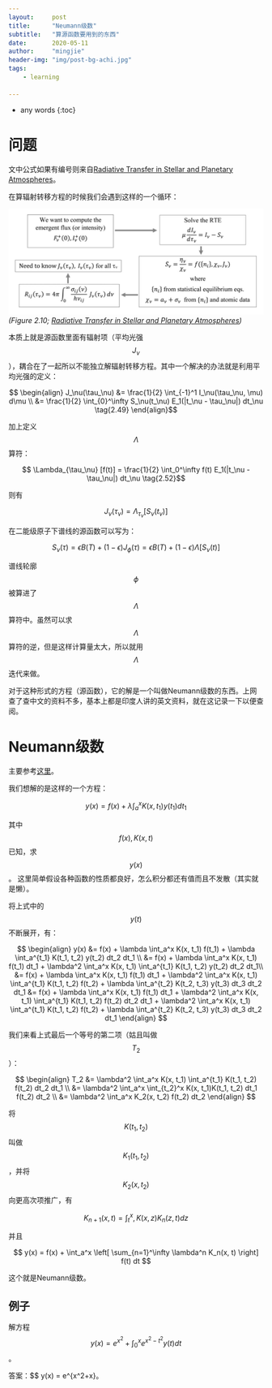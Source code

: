```yaml
---
layout:     post
title:      "Neumann级数"
subtitle:   "算源函数要用到的东西"
date:       2020-05-11
author:     "mingjie"
header-img: "img/post-bg-achi.jpg"
tags:
    - learning

---
```


* any words
{:toc}

# 问题

文中公式如果有编号则来自[Radiative Transfer in Stellar and Planetary Atmospheres](https://www.cambridge.org/jp/academic/subjects/physics/astrophysics/radiative-transfer-stellar-and-planetary-atmospheres?format=HB)。

在算辐射转移方程的时候我们会遇到这样的一个循环：

![](/img/in-post/post-neumann-series/RTE-loop.png)
*(Figure 2.10; [Radiative Transfer in Stellar and Planetary Atmospheres](https://www.cambridge.org/jp/academic/subjects/physics/astrophysics/radiative-transfer-stellar-and-planetary-atmospheres?format=HB))*

本质上就是源函数里面有辐射项（平均光强$$ J_\nu $$），耦合在了一起所以不能独立解辐射转移方程。其中一个解决的办法就是利用平均光强的定义：

$$
\begin{align}
J_\nu(\tau_\nu) &= \frac{1}{2} \int_{-1}^1 I_\nu(\tau_\nu, \mu) d\mu \\
&= \frac{1}{2} \int_{0}^\infty S_\nu(t_\nu) E_1(|t_\nu - \tau_\nu|) dt_\nu \tag{2.49}
\end{align}$$

加上定义$$ \Lambda $$算符：

$$ \Lambda_{\tau_\nu} [f(t)] = \frac{1}{2} \int_0^\infty f(t) E_1(|t_\nu - \tau_\nu|) dt_\nu \tag{2.52}$$

则有

$$ J_\nu(\tau_\nu) = \Lambda_{\tau_\nu} [S_\nu(t_\nu)] \tag{2.53}$$

在二能级原子下谱线的源函数可以写为：

$$ S_\nu(\tau) = \epsilon B(T) + (1-\epsilon) J_\phi(\tau) = \epsilon B(T) + (1-\epsilon) \Lambda [S_\nu(t)] \tag{1.58, 3.65}$$

谱线轮廓$$ \phi $$被算进了$$ \Lambda $$算符中。虽然可以求$$ \Lambda $$算符的逆，但是这样计算量太大，所以就用$$ \Lambda $$迭代来做。

对于这种形式的方程（源函数），它的解是一个叫做Neumann级数的东西。上网查了查中文的资料不多，基本上都是印度人讲的英文资料，就在这记录一下以便查阅。

# Neumann级数

主要参考[这里](https://www.youtube.com/watch?v=aXVJk5s9ZEQ)。

我们想解的是这样的一个方程：

$$  y(x) = f(x) + \lambda \int_a^x K(x, t_1) y(t_1) dt_1 $$

其中$$ f(x), K(x, t) $$已知，求$$ y(x) $$。
这里简单假设各种函数的性质都良好，怎么积分都还有值而且不发散（其实就是懒）。

将上式中的$$ y(t) $$不断展开，有：

$$ \begin{align}
y(x) &= f(x) + \lambda \int_a^x K(x, t_1) f(t_1) + \lambda \int_a^{t_1} K(t_1, t_2) y(t_2) dt_2 dt_1 \\
&= f(x) + \lambda \int_a^x K(x, t_1) f(t_1) dt_1 + \lambda^2 \int_a^x K(x, t_1) \int_a^{t_1} K(t_1, t_2) y(t_2) dt_2 dt_1\\
&= f(x) + \lambda \int_a^x K(x, t_1) f(t_1) dt_1 + \lambda^2 \int_a^x K(x, t_1) \int_a^{t_1} K(t_1, t_2) f(t_2) + \lambda \int_a^{t_2} K(t_2, t_3) y(t_3) dt_3 dt_2 dt_1
&= f(x) + \lambda \int_a^x K(x, t_1) f(t_1) dt_1 + \lambda^2 \int_a^x K(x, t_1) \int_a^{t_1} K(t_1, t_2) f(t_2) dt_2 dt_1 + \lambda^2 \int_a^x K(x, t_1) \int_a^{t_1} K(t_1, t_2) f(t_2) + \lambda \int_a^{t_2} K(t_2, t_3) y(t_3) dt_3 dt_2 dt_1
\end{align}
 $$

我们来看上式最后一个等号的第二项（姑且叫做$$ T_2 $$）：

$$
\begin{align}
 T_2 &= \lambda^2 \int_a^x K(x, t_1) \int_a^{t_1} K(t_1, t_2) f(t_2) dt_2 dt_1 \\
 &= \lambda^2 \int_a^x \int_{t_2}^x K(x, t_1)K(t_1, t_2)  dt_1 f(t_2) dt_2 \\
 &= \lambda^2 \int_a^x K_2(x, t_2) f(t_2) dt_2
\end{align}
$$

将$$ K(t_1, t_2) $$叫做$$ K_1(t_1, t_2) $$，并将$$ K_2(x, t_2) $$向更高次项推广，有

$$ K_{n+1}(x, t) = \int_t^x, K(x, z) K_n(z, t) dz $$

并且

$$ y(x) = f(x) + \int_a^x \left[ \sum_{n=1}^\infty \lambda^n K_n(x, t) \right] f(t) dt $$

这个就是Neumann级数。

## 例子

解方程$$ y(x) = e^{x^2} + \int_0^x e^{x^2-t^2} y(t) dt $$。

答案：$$ y(x) = e^{x^2+x}。
